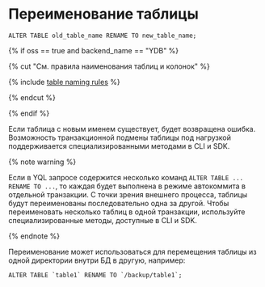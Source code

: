 # Переименование таблицы

```yql
ALTER TABLE old_table_name RENAME TO new_table_name;
```

{% if oss == true and backend_name == "YDB" %}

{% cut "См. правила наименования таблиц и колонок" %}

{% include [table naming rules](../../../../concepts/datamodel/_includes/object-naming-rules.md) %}

{% endcut %}

{% endif %}

Если таблица с новым именем существует, будет возвращена ошибка. Возможность транзакционной подмены таблицы под нагрузкой поддерживается специализированными методами в CLI и SDK.

{% note warning %}

Если в YQL запросе содержится несколько команд `ALTER TABLE ... RENAME TO ...`, то каждая будет выполнена в режиме автокоммита в отдельной транзакции. С точки зрения внешнего процесса, таблицы будут переименованы последовательно одна за другой. Чтобы переименовать несколько таблиц в одной транзакции, используйте специализированные методы, доступные в CLI и SDK.

{% endnote %}

Переименование может использоваться для перемещения таблицы из одной директории внутри БД в другую, например:

```yql
ALTER TABLE `table1` RENAME TO `/backup/table1`;
```

